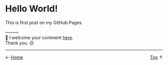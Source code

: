 # Hello World!

This is first post on my GitHub Pages.

———  
💬 I welcome your comment [here](https://github.com/pakLebah/paklebah.github.io/issues/1).  
Thank you. 😊

---
<span style="float: left; margin: 0 0 20px 0">← [Home](index.md)</span> <span style="float: right">[Top](#top) ↑</span>  

